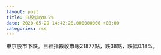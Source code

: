 ```yaml
---
layout: post
title: 日股低收0.2%
date: 2020-05-29 14:42:28.000000000 +08:00
categories: rss
---
```


東京股市下跌。日經指數收市報21877點，跌38點，跌幅0.18%。
